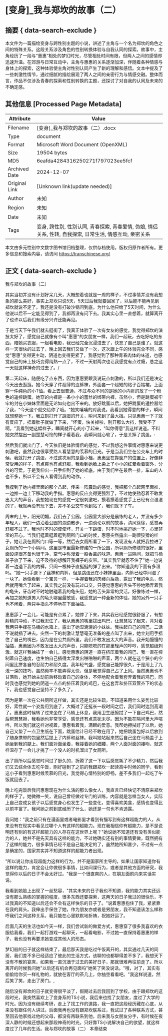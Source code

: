 # [变身]_我与郑坎的故事（二）



## 摘要  { data-search-exclude }

<!-- tcd_abstract -->
本文件为一篇描绘变身与跨性别主题的小说，讲述了主角与一个名为郑坎的角色之间的特殊关系。这段关系涉及角色的性别转换体验与自我认同的探索。故事中，主角经历了一段与“惠惠”相处的梦幻时光，尽管相处时间有限，但两人之间的感情却迅速升温。在郊游与日常互动中，主角与惠惠的关系逐渐加深，伴随着各种情感与身体上的探索，这种体验使主角对性别认同产生了新的理解和感悟。文本中提及了一些刺激性情节，通过细腻的描绘展现了两人之间的亲密行为与情感交融。整体而言，作品不仅涉及青春的探索和性别转换的主题，还探讨了对自我的认同及未来的不确定感。

<!-- tcd_abstract_end -->

## 其他信息 [Processed Page Metadata]

| Attribute       | Value                                  |
|-----------------|----------------------------------------|
| Filename        | [变身]_我与郑坎的故事（二）.docx                             |
| Type            | document                                 |
| Format          | Microsoft Word Document (OpenXML)                               |
| Size            | 19504 bytes                           |
| MD5             | 6eafda4284316250271f797023ee5fcf                                  |
| Archived Date   | 2024-12-07                             |
| Original Link   | [Unknown link(update needed)]                         |
| Author          | 未知                               |
| Region          | 未知                               |
| Date            | 未知                                 |
| Tags            | 变身, 跨性别, 性别认同, 青春探索, 青春爱情, 伪娘, 情侣关系, 性转, 自我探索, 日常生活, 情感互动, 亲密关系                                 |

本文由多元性别中文数字图书馆归档整理，仅供存档使用。版权归原作者所有。更多信息和搜索内容，请访问 <https://transchinese.org/>


## 正文 { data-search-exclude }

<!-- tcd_main_text -->
我与郑坎的故事（二）

其实当初并没有计划好呆几天，大概想着也就是一周的样子，不过事情并没有我想象的那么美好，事实上郑坎只说5天，5天过后我就要回家了，以后能不能再见到郑坎就说不定了。我还是没有打破沙锅问到底，为什么他只给了5天时间，为什么他说以后不一定能见得到了，我都再没有问下去。我其实心里一直想着，就算离开了也许以后我们有缘分兴许还能再见。

于是当天下午我们就去逛街了，我真正体验了一次有女友的感觉，我觉得郑坎的演技太好了，感觉自己就像有个叫"惠惠"的女朋友一样，我们一起玩，去吃好吃的东西，陪她买衣服，一起看电影，我已经完全沉浸进去了，快忘了自己是谁了。就这样一天很快的过去了，晚上回去我们又做了一次，这次跟上午的体验完全不同，感觉"惠惠"变得更主动，阴道也变得更紧了，我感觉到了那种青春肉体的味道，也感觉自己的床上技巧变得纯熟一点了，不过一天射两次也让我感觉有点过瘾，总之这一天就这样神奇的过去了。/

第二天起床，随便吃了点东西，因为惠惠要跟我说玩点刺激的，所以我们还是决定今天出去逛逛。她今天穿了件超薄的连裤袜，外面套一个超短的格子百褶裙，上面穿一件纯色的小T恤。看上去很普通，不过与众不同的是她的小内裤的放了一个粉色的遥控跳蛋。她穿的内裤是一条小小的蕾丝的绑带内裤，虽然小，但是跳蛋被牢牢的封在小妹妹里面是无论如何也出不来的。放好跳蛋以后，她把跳蛋的遥控器给了我，"今天这个就交给你了哦。"她笑嘻嘻的对我说。我看到她得意的样子，瞬间就想整她一下。我立刻打开了跳蛋的开关，瞬间来到了最大挡。只见惠惠一下子就有反应了，捂着肚子就做了下来，"坏蛋，快关掉啦，别开那么大挡，我受不了啊。"我看到她这幅样子，瞬间就开心的小了起来，"叫你得意"我这样说道。不料她突然摆出一副楚楚可怜的样子看着我，我瞬间就心软了，于是关掉了跳蛋。:

然后我们就出门了，今天依旧是体验情侣的感觉，不过我想这件事情对惠惠来说更刺激吧，虽然我也很享受路人看慧慧的羡慕的目光。于是当我们坐在公交车上的时候，我就打开了跳蛋，不过这次用的是最小档，惠惠坐在靠窗户的位置上，好像非常受用的样子，有点爽也有点舒服，我看到她脸上染上了小小的红晕看着窗外，分外的可爱。于是我伸出一只手伸到了她的裙底，由于我们坐在最后一排，车山的人也不多，所以不会有人看得到我的动作。.

我摸到了她内裤里面的那个凸起，传来一阵震动的感觉，我把那个凸起网里面推，一边推一边上下移动我的手指。惠惠的反应变得更强烈了，不过她使劲忍着不敢发出太大的声音，我想她现在的感觉一定很刺激吧，摸着摸着感觉手上已经有点湿湿的了，我就再没有玩下去，差不多公交车也到站了，我们就下了车。

周末的上午，阳光明媚，我们去了公园，公园里大部分是晨练的老人，并没有多少年轻人，我们一边沿着公园的湖边散步，一边谈论以前的故事，清风徐徐，感觉再舒服不过了。我也时不时的使使坏，开关一下跳蛋，时不时地挑逗她一下，心里非常的开心。当我们逛着逛着逛到厕所门口的时候，惠惠突然露出一副很狡猾的样子，她让我在厕所门口等一等，然后去女厕所看了一下，发现没有人就把我拉进了女厕所的一个小隔间。这里是市里最新修建的一所公园，所以厕所修缮的很好，里面设施很齐备也很干净，空气中弥漫着一股香薰的味道。惠惠一进隔间，就把马桶盖子放了下来，迫不及待的想解开我裤子的皮带。"其实我早就忍不住了"她一边说着一边退下我的内裤，只间一根棒子直挺挺的弹了出来。"你知道我的下面有多湿吗。"她一只手退下了丝袜和内裤，但是跳蛋还在小妹妹里面，内裤已经中间湿了一块了。她像看到一个宝贝一样，一手握着我的肉棒向后撸，露出了我的龟头，然后就用嘴含了起来，其实我之前没有玩过口交，只感觉惠惠的舌头不停地舔弄着我的龟头，牙齿时不时地触碰着我的龟头冠，她的舌头异常的灵活，好像练过一样，再加之她知道男人的龟头哪里最敏感，我感觉到一种全新的体验，她的另外一只手也不闲着，两只手指头不停地在下面抽插。

惠惠舔了一会儿，可能是有点累了，她停了下来，其实我已经感觉很舒服了，有想射精的冲动，不过我忍住了，我从惠惠的嘴里拔出鸡巴，让慧慧站了起来，背对着我两只手撑在马桶的水箱上，露出了她湿漉漉的小妹妹。我扶起自己的鸡巴，二话不说就插了进去。突然一下的刺激让慧慧毫无准备的差点叫了出来，她立刻用手捂住了自己的嘴巴，因为是在公共厕所里，我们不敢发出太大的声音。我开始慢慢的抽插，惠惠因为不敢发出太大的声音，只能嗯嗯的在那里轻声的哼哼，感觉超级刺激。就这样我抽插了一会儿，感觉惠惠的阴道一直在挤压着我的鸡巴，我一直在控制着自己速度，也生怕自己插得太深发出啪啪啪的声音，两个人就在这个狭小的空间里比拼各自的忍耐力和耐久度。我年轻气盛，感觉自己能撑很久，于是用上了九浅一深的技巧，虽然频率不敢弄得太快，但是我觉得自己占了上风。当然惠惠也不甘落败，她开始主动前后移动着自己的身体，不停地配合着我套弄着我的鸡巴，同时我也感觉到她的阴道一点点的挤压着我的鸡巴，在这套弄和挤压双管齐下的状态下，我也感觉自己坚持不了多久了。

因为是第一次在公共厕所这样做，其实还是比较生疏，不知道采用什么姿势比较好，索性就一个姿势用到底了，大概过了还挺长一段时间之后，我们同时达到高潮了。惠惠这时候转了过来坐在了马桶上休息，我用卫生纸擦拭了一下自己鸡巴，然后帮慧慧擦，我看她也非常享受，感觉还有点意犹未尽。因为不敢在隔间里大声喧哗，所以我们就这样对视着，惠惠看着我，满眼的爱意。我帮她擦拭好了以后，她自己又垫了一点卫生纸在下面，跳蛋估计已经不敢在用了，她把跳蛋包好以后放到了随身携带的包里然后提上了内裤和丝袜。我叫她站起来然后自己坐在马桶盖子上她坐到我的腿上。我们面对面坐着，我搂着她的细腰，两个人面对面的接吻，就这样温存了一会儿才挑了一个没人的时机溜出了女厕所。

出了厕所以后感觉时间过了挺久的，折腾了这一下以后感觉耗了不少精力，然后我们又去综合体去吃午饭，刚好碰到了之前的我跟郑坎一起读高中时候的同学，看到这小子看到惠惠时候羡慕的目光，我觉得心情特别的舒畅，差不多我们一起吃了午饭就回去了。

晚上吃完饭后我问惠惠现在为什么演的那么像女人，我直言已经快记不清原来郑坎的样子了。她微微一笑，说自己曾经做过专门的训练，内容就是怎样当女人，实际上自己变成女孩子以后感觉身心也发生了一些变化，变得喜欢美食，感情也变得比以前丰富了。我问她之前到底经历了什么，她还是一句也不肯透露。

我问她："我之前只有在漫画里或者电影里才看到有描写到有这样超能力的人，从来没有在现实中看见过哪个人有这样的超能力。现在我相信你有超能力，是不是说明还有别的有这样超能力的人存在在这世界上呢？"她说她不知道还有没有类似能力的人，她并不是先天具有这样的能力，不过她确实还有别的事情要做，既然拥有了这样的能力，很多事情已经不是自己能决定的了，虽然她所知甚少，不过有一点是确定的，国家其实并不知道这样的超能力者出现。

"所以说让你出现超能力这样的行为，并不是国家所主导的，如果让国家知道你有这样的能力，肯定会让你做很多事情，比如间谍行为，或者是其他方面的研究，我觉得你以后的日子不会太好过。"我是一个很直爽的人，在朋友面前向来实话实说。

我看到她脸上出现了一丝愁容，"其实未来的日子我也不知道，我的能力其实还远没有那么熟练的掌握的程度，很多东西还要探索，这两天的日子我过的很快乐，不过我真的不知道以后还会不会有这样快乐的日子了。"说着惠惠抱住了我，紧紧靠在我的肩头。我伸出手保住了她，作为朋友亦或者是男朋友，我不知道该怎么样称呼我们之间这种关系，我只能在心里默默地祈祷，祝她好运了。

后面几天的生活也如今天一样，我们尝试新的做爱方式，惠惠穿了很多我喜欢的衣服给我看，我们一起打游戏一起聊天，一起看电影，不过她一直保持着惠惠的样子，我也没有再要求她变成其他人的形态。

梦幻般的日子就这样结束了，最后那天我是吃过午饭离开的，其实通过几天的同居，我们差不多已经适应了彼此的生活方式，该聊的也都聊得差不多了，我想天下没有不散的宴席，如果我一直沉湎于过去的美好日子，那就很难再往前走了。所以离开的时候我问她"以后还有机会再见面吗"她笑了笑没说话。"哦，对了，其实有偷偷给你买一样礼物的，就放在客厅的茶几上，你抽空看看吧。"我这样说道，然后笑了笑，走出了房门。,

随后没有郑坎的日子就变得很平淡了，假期过去后我回到了学校，由于跟郑坎的这段时光，我突然喜欢上了变身系的TS小说，我后来也找了女朋友，度过了大学的时光。因为没有继续考研，走上了找工作的道路，我一直把这段经历藏在心底，从来没有跟任何人讲过。后面我再也没有跟郑坎联系过，我试过了各种联系方式，甚至回去他家找过他的父母，都没有再联系到他，后来我与女朋友分手，有时候在夜深人静的时候还想起来那段神奇的时光，只好靠TS小说解决自己的欲望，就这样度过了几年的生活。我与郑坎的故事（二） 本章结束
<!-- tcd_main_text_end -->

